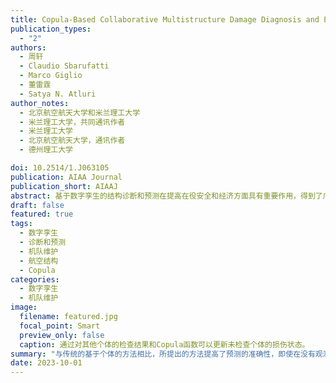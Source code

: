 ```yaml
---
title: Copula-Based Collaborative Multistructure Damage Diagnosis and Prognosis for Fleet Maintenance Digital Twins
publication_types:
  - "2"
authors:
  - 周轩
  - Claudio Sbarufatti
  - Marco Giglio
  - 董雷霆
  - Satya N. Atluri
author_notes:
  - 北京航空航天大学和米兰理工大学
  - 米兰理工大学，共同通讯作者
  - 米兰理工大学
  - 北京航空航天大学，通讯作者
  - 德州理工大学

doi: 10.2514/1.J063105
publication: AIAA Journal
publication_short: AIAAJ
abstract: 基于数字孪生的结构诊断和预测在提高在役安全和经济方面具有重要作用，得到了广泛的关注。目前的研究主要集中在单个结构上使用基于贝叶斯更新的数字孪生方法，很少关注机队层面的多个类似结构。本研究提出了一种新的基于copula函数的方法，用于有效地对机队中的多结构损伤诊断和预测进行建模。所提出的方法利用粒子滤波对每个结构的损伤增长进行建模，并利用copula函数将个体间的损伤状态关系作为联合概率分布来捕捉。根据预测的损伤状态和材料参数的相似性来估计Copula函数中的相关性参数。一旦某个结构有了观测数据，该结构和机队中其他结构的损伤状态就会通过基于copula的更新步骤进行更新。来自假设和实验数据集的结果表明，与传统的基于个体的方法相比，所提出的方法提高了预测的准确性，并有效地控制了每个结构的不确定性，甚至在没有观测的间隔期间也是如此。这种方法有希望被整合到机队维护数字孪生中。
draft: false
featured: true
tags:
  - 数字孪生
  - 诊断和预测
  - 机队维护
  - 航空结构
  - Copula
categories:
  - 数字孪生
  - 机队维护
image:
  filename: featured.jpg
  focal_point: Smart
  preview_only: false
  caption: 通过对其他个体的检查结果和Copula函数可以更新未检查个体的损伤状态。
summary: "与传统的基于个体的方法相比，所提出的方法提高了预测的准确性，即使在没有观测的间隔期间也可有效地控制了每个结构损伤的不确定性。"
date: 2023-10-01
---
```

